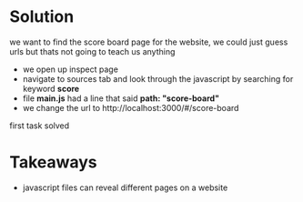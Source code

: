 # Solution

we want to find the score board page for the website, we could just guess urls but thats not going to teach us anything

- we open up inspect page
- navigate to sources tab and look through the javascript by searching for keyword **score**
- file **main.js** had a line that said **path: "score-board"**
- we change the url to http://localhost:3000/#/score-board

first task solved

# Takeaways

- javascript files can reveal different pages on a website
